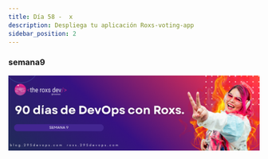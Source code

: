 ```yaml
---
title: Día 58 -  x
description: Despliega tu aplicación Roxs-voting-app
sidebar_position: 2
---
```


### semana9
![](../../static/images/banner/9.png)